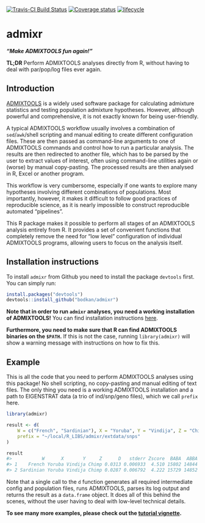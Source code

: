 
<!-- README.md is generated from README.Rmd. Please edit that file -->

[![Travis-CI Build
Status](https://travis-ci.org/bodkan/admixr.svg?branch=master)](https://travis-ci.org/bodkan/admixr)
[![Coverage
status](https://codecov.io/gh/bodkan/admixr/branch/master/graph/badge.svg)](https://codecov.io/github/bodkan/admixr?branch=master)
[![lifecycle](https://img.shields.io/badge/lifecycle-maturing-blue.svg)](https://www.tidyverse.org/lifecycle/#maturing)

# admixr

***“Make ADMIXTOOLS fun again\!”***

**TL;DR** Perform ADMIXTOOLS analyses directly from R, without having to
deal with par/pop/log files ever again.

## Introduction

[ADMIXTOOLS](http://www.genetics.org/content/192/3/1065) is a widely
used software package for calculating admixture statistics and testing
population admixture hypotheses. However, although powerful and
comprehensive, it is not exactly known for being user-friendly.

A typical ADMIXTOOLS workflow usually involves a combination of
`sed`/`awk`/shell scripting and manual editing to create different
configuration files. These are then passed as command-line arguments to
one of ADMIXTOOLS commands and control how to run a particular analysis.
The results are then redirected to another file, which has to be parsed
by the user to extract values of interest, often using command-line
utilities again or (worse) by manual copy-pasting. The processed results
are then analysed in R, Excel or another program.

This workflow is very cumbersome, especially if one wants to explore
many hypotheses involving different combinations of populations. Most
importantly, however, it makes it difficult to follow good practices of
reproducible science, as it is nearly impossible to construct
reproducible automated “pipelines”.

This R package makes it possible to perform all stages of an ADMIXTOOLS
analysis entirely from R. It provides a set of convenient functions that
completely remove the need for “low level” configuration of individual
ADMIXTOOLS programs, allowing users to focus on the analysis itself.

## Installation instructions

To install `admixr` from Github you need to install the package
`devtools` first. You can simply run:

``` r
install.packages("devtools")
devtools::install_github("bodkan/admixr")
```

**Note that in order to run `admixr` analyses, you need a working
installation of ADMIXTOOLS\!** You can find installation instructions
[here](https://github.com/DReichLab/AdmixTools/blob/master/README.INSTALL).

**Furthermore, you need to make sure that R can find ADMIXTOOLS binaries
on the `$PATH`.** If this is not the case, running `library(admixr)`
will show a warning message with instructions on how to fix this.

## Example

This is all the code that you need to perform ADMIXTOOLS analyses using
this package\! No shell scripting, no copy-pasting and manual editing of
text files. The only thing you need is a working ADMIXTOOLS installation
and a path to EIGENSTRAT data (a trio of ind/snp/geno files), which we
call `prefix` here.

``` r
library(admixr)

result <- d(
    W = c("French", "Sardinian"), X = "Yoruba", Y = "Vindija", Z = "Chimp",
    prefix = "~/local/R_LIBS/admixr/extdata/snps"
)

result
#>           W      X       Y     Z      D   stderr Zscore  BABA  ABBA  nsnps
#> 1    French Yoruba Vindija Chimp 0.0313 0.006933  4.510 15802 14844 487753
#> 2 Sardinian Yoruba Vindija Chimp 0.0287 0.006792  4.222 15729 14852 487646
```

Note that a single call to the `d` function generates all required
intermediate config and population files, runs ADMIXTOOLS, parses its
log output and returns the result as a `data.frame` object. It does all
of this behind the scenes, without the user having to deal with
low-level technical details.

**To see many more examples, please check out the [tutorial
vignette](./articles/tutorial.html).**
